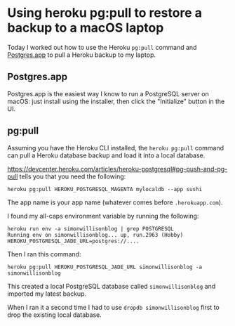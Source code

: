 # Using heroku pg:pull to restore a backup to a macOS laptop

Today I worked out how to use the Heroku `pg:pull` command and [Postgres.app](https://postgresapp.com/) to pull a Heroku backup to my laptop.

## Postgres.app

Postgres.app is the easiest way I know to run a PostgreSQL server on macOS: just install using the installer, then click the "Initialize" button in the UI.

## pg:pull

Assuming you have the Heroku CLI installed, the `heroku pg:pull` command can pull a Heroku database backup and load it into a local database.

https://devcenter.heroku.com/articles/heroku-postgresql#pg-push-and-pg-pull tells you that you need the following:

    heroku pg:pull HEROKU_POSTGRESQL_MAGENTA mylocaldb --app sushi

The app name is your app name (whatever comes before `.herokuapp.com`). 

I found my all-caps environment variable by running the following:

    heroku run env -a simonwillisonblog | grep POSTGRESQL
    Running env on simonwillisonblog... up, run.2963 (Hobby)
    HEROKU_POSTGRESQL_JADE_URL=postgres://....

Then I ran this command:

    heroku pg:pull HEROKU_POSTGRESQL_JADE_URL simonwillisonblog -a simonwillisonblog

This created a local PostgreSQL database called `simonwillisonblog` and imported my latest backup.

When I ran it a second time I had to use `dropdb simonwillisonblog` first to drop the existing local database.
